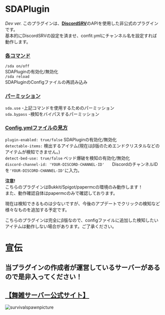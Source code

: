 # SDAPlugin
*Dev ver.*
このプラグインは、[**DiscordSRV**](https://github.com/DiscordSRV/DiscordSRV)のAPIを使用した非公式のプラグインです。  
基本的にDiscordSRVの設定を済ませ、confit.ymlにチャンネル名を設定すれば動作します。  

### [各コマンド](src/main/resources/config.yml)  
`/sda on/off`  
SDAPluginの有効化/無効化  
`/sda reload`  
SDAPluginのConfigファイルの再読み込み  
  
### [パーミッション](src/main/resources/plugin.yml)  
`sda.use` -上記コマンドを使用するためのパーミッション  
`sda.bypass` -検知をバイパスするパーミッション  
  
### [Config.ymlファイルの見方](src/main/resources/config.yml)  
`plugin-enabled: true/false`    SDAPluginの有効化/無効化  
`detectable-items:`    検出するアイテム(現在はβ版のためエンドクリスタルなどのアイテムが検知できません。)  
`detect-bed-use: true/false`    ベッド爆破を検知の有効化/無効化  
`discord-channel-id: 'YOUR-DISCORD-CHANNEL-ID'   ` DiscordのチャンネルIDを`'YOUR-DISCORD-CHANNEL-ID'`に入力。  
  
**注意!**  
こちらのプラグインはBukkit/Spigot/papermcの環境のみ動作します！  
また、動作確認自体はpapermcのみで確認しております。  
  
現在は検知できるものは少ないですが、今後のアプデートでクリックの検知など  
様々なものを追加する予定です。  
  
こちらのプラグインは完全にβ版なので、configファイルに追加した検知したいアイテムは動作しない場合があります。ご了承ください。  
  
# 宣伝  
## 当プラグインの作成者が運営しているサーバーがあるので是非入ってください！  
## [【舞雑サーバー公式サイト】](https://x.gd/bOtWZ)  
![survivalspawnpicture](https://i.gyazo.com/d2216fa5eaf169512ad4cb2f43ad841a.png)  
